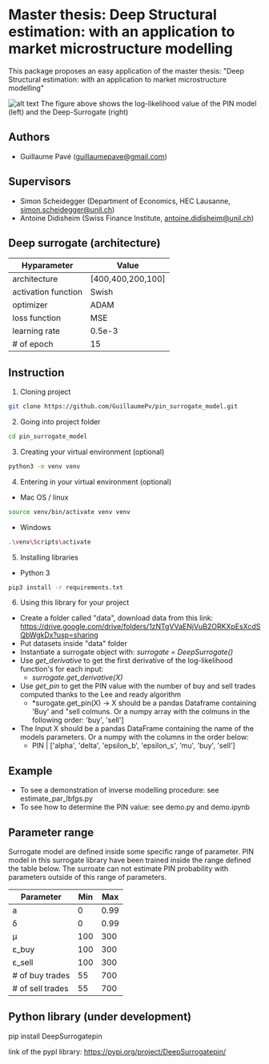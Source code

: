 # Master thesis: Deep Structural estimation: with an application to market microstructure modelling

This package proposes an easy application of the master thesis: "Deep Structural estimation: with an application to market microstructure modelling"

![alt text](https://github.com/GuillaumePv/pin_surrogate_model/blob/main/results/graphs/3d_comparison_model_surrogate.png)
The figure above shows the log-likelihood value of the PIN model (left) and the Deep-Surrogate (right)

## Authors

- Guillaume Pavé (guillaumepave@gmail.com)

## Supervisors

- Simon Scheidegger (Department of Economics, HEC Lausanne, simon.scheidegger@unil.ch)
- Antoine Didisheim (Swiss Finance Institute, antoine.didisheim@unil.ch)

## Deep surrogate (architecture)

| Hyparameter | Value 
| ------------- | -------------  
| architecture  | [400,400,200,100]
| activation function  | Swish
| optimizer  | ADAM
| loss function | MSE
| learning rate  | 0.5e-3
| # of epoch | 15

## Instruction

1) Cloning project

```bash
git clone https://github.com/GuillaumePv/pin_surrogate_model.git
```

2) Going into project folder

```bash
cd pin_surrogate_model
```

3) Creating your virtual environment (optional)

```bash
python3 -m venv venv
```

4) Entering in your virtual environment (optional)

* Mac OS / linux
```bash
source venv/bin/activate venv venv
```

* Windows
```bash
.\venv\Scripts\activate
```

5) Installing libraries

* Python 3
```bash
pip3 install -r requirements.txt
```
6) Using this library for your project
* Create a folder called "data", download data from this link: https://drive.google.com/drive/folders/1zNTgVVaENjVuB2ORKXpEsXcdSQbWgkDx?usp=sharing
* Put datasets inside "data" folder
* Instantiate a surrogate object with:  *surrogate = DeepSurrogate()*
* Use *get_derivative* to get the first derivative of the log-likelihood function's for each input: 
    * *surrogate.get_derivative(X)*
* Use *get_pin* to get the PIN value with the number of buy and sell trades computed thanks to the Lee and ready algorithm
    * *surogate.get_pin(X) -> X should be a pandas Dataframe containing 'Buy' and "sell colmuns. Or a numpy array with the colmuns in the following order: 'buy', 'sell']
* The Input X should be a pandas DataFrame containing the name of the models parameters. Or a numpy with the columns in the order below:
    * PIN | ['alpha', 'delta', 'epsilon_b', 'epsilon_s', 'mu', 'buy', 'sell']

## Example 

- To see a demonstration of inverse modelling procedure: see estimate_par_lbfgs.py
- To see how to determine the PIN value: see demo.py and demo.ipynb
## Parameter range

Surrogate model are defined inside some specific range of parameter. PIN model in this surrogate library have been trained inside the range defined the table below.
The surroate can not estimate PIN probability with parameters outside of this range of parameters.

| Parameter | Min | Max
| ------------- | ------------- | ------------- 
| a  | 0  | 0.99
| &delta;  | 0  | 0.99
| &mu;  | 100  | 300
| &epsilon;_buy  | 100  | 300
| &epsilon;_sell  | 100  | 300
| # of buy trades  | 55  | 700
| # of sell trades  | 55  | 700



## Python library (under development)
pip install DeepSurrogatepin

link of the pypl library: https://pypi.org/project/DeepSurrogatepin/
